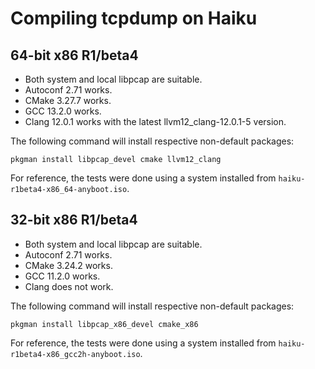 # Compiling tcpdump on Haiku

## 64-bit x86 R1/beta4

* Both system and local libpcap are suitable.
* Autoconf 2.71 works.
* CMake 3.27.7 works.
* GCC 13.2.0 works.
* Clang 12.0.1 works with the latest llvm12_clang-12.0.1-5 version.

The following command will install respective non-default packages:
```
pkgman install libpcap_devel cmake llvm12_clang
```

For reference, the tests were done using a system installed from
`haiku-r1beta4-x86_64-anyboot.iso`.

## 32-bit x86 R1/beta4

* Both system and local libpcap are suitable.
* Autoconf 2.71 works.
* CMake 3.24.2 works.
* GCC 11.2.0 works.
* Clang does not work.

The following command will install respective non-default packages:
```
pkgman install libpcap_x86_devel cmake_x86
```

For reference, the tests were done using a system installed from
`haiku-r1beta4-x86_gcc2h-anyboot.iso`.
